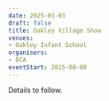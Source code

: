 ```yaml
---
date: 2025-03-03
draft: false
title: Oakley Village Show
venues:
- Oakley Infant School
organisers:
- OCA
eventStart: 2025-08-09
---
```


Details to follow.